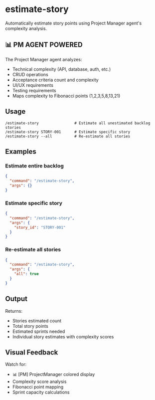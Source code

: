 # estimate-story

Automatically estimate story points using Project Manager agent's complexity analysis.

## 📊 PM AGENT POWERED

The Project Manager agent analyzes:
- Technical complexity (API, database, auth, etc.)
- CRUD operations
- Acceptance criteria count and complexity
- UI/UX requirements
- Testing requirements
- Maps complexity to Fibonacci points (1,2,3,5,8,13,21)

## Usage

```
/estimate-story                # Estimate all unestimated backlog stories
/estimate-story STORY-001      # Estimate specific story
/estimate-story --all          # Re-estimate all stories
```

## Examples

### Estimate entire backlog
```json
{
  "command": "/estimate-story",
  "args": {}
}
```

### Estimate specific story
```json
{
  "command": "/estimate-story",
  "args": {
    "story_id": "STORY-001"
  }
}
```

### Re-estimate all stories
```json
{
  "command": "/estimate-story",
  "args": {
    "all": true
  }
}
```

## Output

Returns:
- Stories estimated count
- Total story points
- Estimated sprints needed
- Individual story estimates with complexity scores

## Visual Feedback

Watch for:
- 📊 [PM] ProjectManager colored display
- Complexity score analysis
- Fibonacci point mapping
- Sprint capacity calculations
